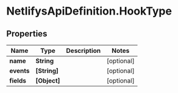 # NetlifysApiDefinition.HookType

## Properties
Name | Type | Description | Notes
------------ | ------------- | ------------- | -------------
**name** | **String** |  | [optional] 
**events** | **[String]** |  | [optional] 
**fields** | **[Object]** |  | [optional] 


